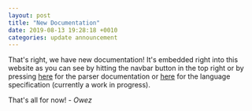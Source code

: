 ```yaml
---
layout: post
title: "New Documentation"
date: 2019-08-13 19:28:18 +0010
categories: update announcement
---
```

That's right, we have new documentation! It's embedded right into this website as you can see by hitting the navbar button in the top right or by pressing [here](https://owml.gitlab.io/owml-website/docs/parser/) for the parser documentation or [here](https://owml.gitlab.io/owml-website/docs/lang-spec/) for the language specification (currently a work in progress).

That's all for now! - *Owez*
